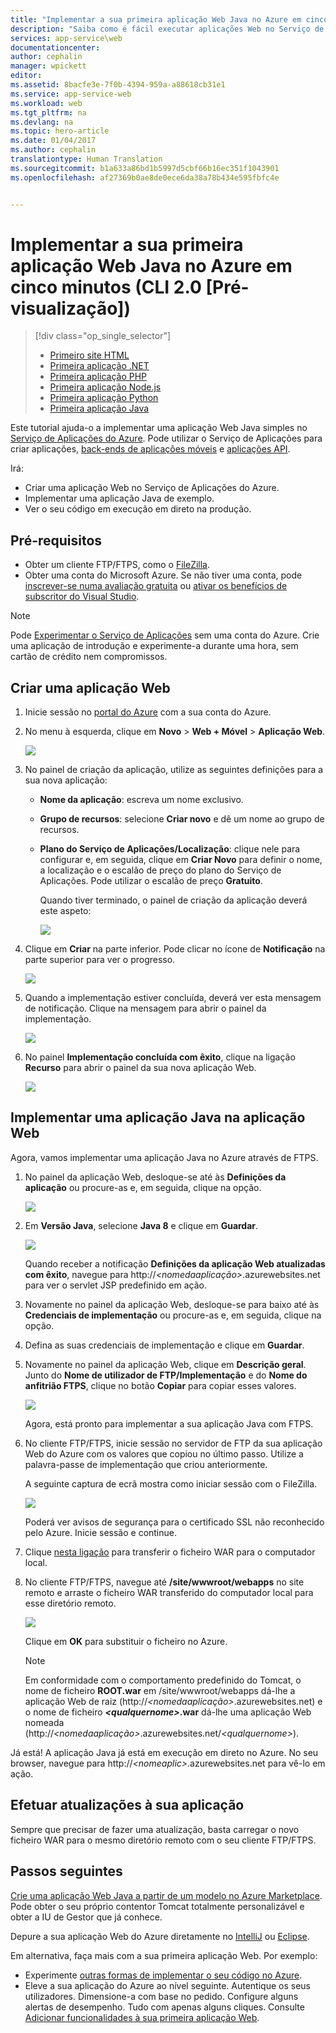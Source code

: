 ```yaml
---
title: "Implementar a sua primeira aplicação Web Java no Azure em cinco minutos (CLI 2.0 [Pré-visualização]) | Microsoft Docs"
description: "Saiba como é fácil executar aplicações Web no Serviço de Aplicações ao implementar uma aplicação de exemplo. Comece a programar verdadeiramente em pouco tempo e a ver resultados imediatos."
services: app-service\web
documentationcenter: 
author: cephalin
manager: wpickett
editor: 
ms.assetid: 8bacfe3e-7f0b-4394-959a-a88618cb31e1
ms.service: app-service-web
ms.workload: web
ms.tgt_pltfrm: na
ms.devlang: na
ms.topic: hero-article
ms.date: 01/04/2017
ms.author: cephalin
translationtype: Human Translation
ms.sourcegitcommit: b1a633a86bd1b5997d5cbf66b16ec351f1043901
ms.openlocfilehash: af27369b0ae8de0ece6da38a78b434e595fbfc4e


---
```

# <a name="deploy-your-first-java-web-app-to-azure-in-five-minutes-cli-20-preview"></a>Implementar a sua primeira aplicação Web Java no Azure em cinco minutos (CLI 2.0 [Pré-visualização])

> [!div class="op_single_selector"]
> * [Primeiro site HTML](app-service-web-get-started-html-cli-nodejs.md)
> * [Primeira aplicação .NET](app-service-web-get-started-dotnet-cli-nodejs.md)
> * [Primeira aplicação PHP](app-service-web-get-started-php-cli-nodejs.md)
> * [Primeira aplicação Node.js](app-service-web-get-started-nodejs-cli-nodejs.md)
> * [Primeira aplicação Python](app-service-web-get-started-python-cli-nodejs.md)
> * [Primeira aplicação Java](app-service-web-get-started-java.md)
> 
> 

Este tutorial ajuda-o a implementar uma aplicação Web Java simples no [Serviço de Aplicações do Azure](../app-service/app-service-value-prop-what-is.md).
Pode utilizar o Serviço de Aplicações para criar aplicações, [back-ends de aplicações móveis](/documentation/learning-paths/appservice-mobileapps/) e [aplicações API](../app-service-api/app-service-api-apps-why-best-platform.md).

Irá: 

* Criar uma aplicação Web no Serviço de Aplicações do Azure.
* Implementar uma aplicação Java de exemplo.
* Ver o seu código em execução em direto na produção.

## <a name="prerequisites"></a>Pré-requisitos
* Obter um cliente FTP/FTPS, como o [FileZilla](https://filezilla-project.org/).
* Obter uma conta do Microsoft Azure. Se não tiver uma conta, pode [inscrever-se numa avaliação gratuita](https://azure.microsoft.com/pricing/free-trial/?WT.mc_id=A261C142F) ou [ativar os benefícios de subscritor do Visual Studio](https://azure.microsoft.com/pricing/member-offers/msdn-benefits-details/?WT.mc_id=A261C142F).

> [!NOTE]
> Pode [Experimentar o Serviço de Aplicações](https://azure.microsoft.com/try/app-service/) sem uma conta do Azure. Crie uma aplicação de introdução e experimente-a durante uma hora, sem cartão de crédito nem compromissos.
> 
> 

<a name="create"></a>

## <a name="create-a-web-app"></a>Criar uma aplicação Web
1. Inicie sessão no [portal do Azure](https://portal.azure.com) com a sua conta do Azure.
2. No menu à esquerda, clique em **Novo** > **Web + Móvel** > **Aplicação Web**.
   
    ![](./media/app-service-web-get-started-languages/create-web-app-portal.png)
3. No painel de criação da aplicação, utilize as seguintes definições para a sua nova aplicação:
   
   * **Nome da aplicação**: escreva um nome exclusivo.
   * **Grupo de recursos**: selecione **Criar novo** e dê um nome ao grupo de recursos.
   * **Plano do Serviço de Aplicações/Localização**: clique nele para configurar e, em seguida, clique em **Criar Novo** para definir o nome, a localização e o escalão de preço do plano do Serviço de Aplicações. Pode utilizar o escalão de preço **Gratuito**.
     
     Quando tiver terminado, o painel de criação da aplicação deverá este aspeto:
     
     ![](./media/app-service-web-get-started-languages/create-web-app-settings.png)
4. Clique em **Criar** na parte inferior. Pode clicar no ícone de **Notificação** na parte superior para ver o progresso.
   
    ![](./media/app-service-web-get-started-languages/create-web-app-started.png)
5. Quando a implementação estiver concluída, deverá ver esta mensagem de notificação. Clique na mensagem para abrir o painel da implementação.
   
    ![](./media/app-service-web-get-started-languages/create-web-app-finished.png)
6. No painel **Implementação concluída com êxito**, clique na ligação **Recurso** para abrir o painel da sua nova aplicação Web.
   
    ![](./media/app-service-web-get-started-languages/create-web-app-resource.png)

## <a name="deploy-a-java-app-to-your-web-app"></a>Implementar uma aplicação Java na aplicação Web
Agora, vamos implementar uma aplicação Java no Azure através de FTPS.

1. No painel da aplicação Web, desloque-se até às **Definições da aplicação** ou procure-as e, em seguida, clique na opção. 
   
    ![](./media/app-service-web-get-started-languages/set-java-application-settings.png)
2. Em **Versão Java**, selecione **Java 8** e clique em **Guardar**.
   
    ![](./media/app-service-web-get-started-languages/set-java.png)
   
    Quando receber a notificação **Definições da aplicação Web atualizadas com êxito**, navegue para http://*&lt;nomedaaplicação>*.azurewebsites.net para ver o servlet JSP predefinido em ação.
3. Novamente no painel da aplicação Web, desloque-se para baixo até às **Credenciais de implementação** ou procure-as e, em seguida, clique na opção.
4. Defina as suas credenciais de implementação e clique em **Guardar**.
5. Novamente no painel da aplicação Web, clique em **Descrição geral**. Junto do **Nome de utilizador de FTP/Implementação** e do **Nome do anfitrião FTPS**, clique no botão **Copiar** para copiar esses valores.
   
    ![](./media/app-service-web-get-started-languages/get-ftp-url.png)
   
    Agora, está pronto para implementar a sua aplicação Java com FTPS.
6. No cliente FTP/FTPS, inicie sessão no servidor de FTP da sua aplicação Web do Azure com os valores que copiou no último passo. Utilize a palavra-passe de implementação que criou anteriormente.
   
    A seguinte captura de ecrã mostra como iniciar sessão com o FileZilla.
   
    ![](./media/app-service-web-get-started-languages/filezilla-login.png)
   
    Poderá ver avisos de segurança para o certificado SSL não reconhecido pelo Azure. Inicie sessão e continue.
7. Clique [nesta ligação](https://github.com/Azure-Samples/app-service-web-java-get-started/raw/master/webapps/ROOT.war) para transferir o ficheiro WAR para o computador local.
8. No cliente FTP/FTPS, navegue até **/site/wwwroot/webapps** no site remoto e arraste o ficheiro WAR transferido do computador local para esse diretório remoto.
   
    ![](./media/app-service-web-get-started-languages/transfer-war-file.png)
   
    Clique em **OK** para substituir o ficheiro no Azure.
   
   > [!NOTE]
   > Em conformidade com o comportamento predefinido do Tomcat, o nome de ficheiro **ROOT.war** em /site/wwwroot/webapps dá-lhe a aplicação Web de raiz (http://*&lt;nomedaaplicação>*.azurewebsites.net) e o nome de ficheiro ***&lt;qualquernome>*.war** dá-lhe uma aplicação Web nomeada (http://*&lt;nomedaaplicação>*.azurewebsites.net/*&lt;qualquernome>*).
   > 
   > 

Já está! A aplicação Java já está em execução em direto no Azure. No seu browser, navegue para http://*&lt;nomeaplic>*.azurewebsites.net para vê-lo em ação. 

## <a name="make-updates-to-your-app"></a>Efetuar atualizações à sua aplicação
Sempre que precisar de fazer uma atualização, basta carregar o novo ficheiro WAR para o mesmo diretório remoto com o seu cliente FTP/FTPS.

## <a name="next-steps"></a>Passos seguintes
[Crie uma aplicação Web Java a partir de um modelo no Azure Marketplace](web-sites-java-get-started.md#marketplace). Pode obter o seu próprio contentor Tomcat totalmente personalizável e obter a IU de Gestor que já conhece. 

Depure a sua aplicação Web do Azure diretamente no [IntelliJ](app-service-web-debug-java-web-app-in-intellij.md) ou [Eclipse](app-service-web-debug-java-web-app-in-eclipse.md).

Em alternativa, faça mais com a sua primeira aplicação Web. Por exemplo:

* Experimente [outras formas de implementar o seu código no Azure](web-sites-deploy.md). 
* Eleve a sua aplicação do Azure ao nível seguinte. Autentique os seus utilizadores. Dimensione-a com base no pedido. Configure alguns alertas de desempenho. Tudo com apenas alguns cliques. Consulte [Adicionar funcionalidades à sua primeira aplicação Web](app-service-web-get-started-2.md).




<!--HONumber=Feb17_HO3-->


